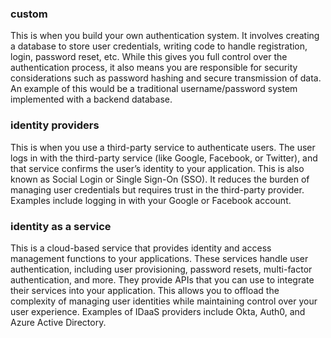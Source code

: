 ### custom
This is when you build your own authentication system. It involves creating a database to store user credentials, writing code to handle registration, login, password reset, etc. While this gives you full control over the authentication process, it also means you are responsible for security considerations such as password hashing and secure transmission of data. An example of this would be a traditional username/password system implemented with a backend database.

### identity providers 
This is when you use a third-party service to authenticate users. The user logs in with the third-party service (like Google, Facebook, or Twitter), and that service confirms the user’s identity to your application. This is also known as Social Login or Single Sign-On (SSO). It reduces the burden of managing user credentials but requires trust in the third-party provider. Examples include logging in with your Google or Facebook account.
### identity as a service
This is a cloud-based service that provides identity and access management functions to your applications. These services handle user authentication, including user provisioning, password resets, multi-factor authentication, and more. They provide APIs that you can use to integrate their services into your application. This allows you to offload the complexity of managing user identities while maintaining control over your user experience. Examples of IDaaS providers include Okta, Auth0, and Azure Active Directory.